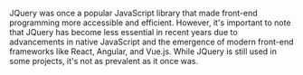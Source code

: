 JQuery was once a popular JavaScript library that made front-end programming more accessible and efficient. However, it's important to note that JQuery has become less essential in recent years due to advancements in native JavaScript and the emergence of modern front-end frameworks like React, Angular, and Vue.js. While JQuery is still used in some projects, it's not as prevalent as it once was.
